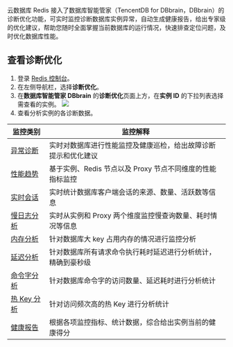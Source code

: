 
云数据库 Redis 接入了数据库智能管家（TencentDB for DBbrain，DBbrain）的诊断优化功能，可实时监控诊断数据库实例异常，自动生成健康报告，给出专家级的优化建议，帮助您随时全面掌握当前数据库的运行情况，快速排查定位问题，及时优化数据库性能。

## 查看诊断优化

1. 登录 [Redis 控制台](https://console.cloud.tencent.com/redis)。
2. 在左侧导航栏，选择**诊断优化**。
3. 在**数据库智能管家 DBbrain** 的**诊断优化**页面上方，在**实例 ID** 的下拉列表选择需查看的实例。
![](https://qcloudimg.tencent-cloud.cn/raw/778da6f626aebcb12776f831020b3220.png)
4. 查看分析实例的各诊断数据。
<table>
<thead><tr><th>监控类别</th><th>监控解释</th></tr></thead>
<tbody><tr>
<td><a href="https://cloud.tencent.com/document/product/239/73488">异常诊断</a></td>
<td>实时对数据库进行性能监控及健康巡检，给出故障诊断提示和优化建议</td></tr>
<tr>
<td><a href="https://cloud.tencent.com/document/product/239/73517">性能趋势</a></td>
<td>基于实例、Redis 节点以及 Proxy 节点不同维度的性能指标监控</td></tr>
<tr>
<td><a href="https://cloud.tencent.com/document/product/239/73518">实时会话</a></td>
<td>实时统计数据库客户端会话的来源、数量、活跃数等信息</td></tr>
<tr>
<td><a href="https://cloud.tencent.com/document/product/239/73523">慢日志分析</a></td>
<td>实时从实例和 Proxy 两个维度监控慢查询数量、耗时情况等信息</td></tr>
<tr>
<td><a href="https://cloud.tencent.com/document/product/239/73524">内存分析</a></td>
<td>针对数据库大 key 占用内存的情况进行监控分析</td></tr>
<tr>
<td><a href="https://cloud.tencent.com/document/product/239/73550">延迟分析</a></td>
<td>针对数据库所有请求命令执行耗时延迟进行分析统计， 精确到豪秒级</td></tr>
<tr>
<td><a href="https://cloud.tencent.com/document/product/239/73547">命令字分析</a></td>
<td>针对数据库命令字的访问数量、延迟耗时进行分析统计</td></tr>
<tr>
<td><a href="https://cloud.tencent.com/document/product/239/73560">热 Key 分析</a></td>
<td>针对访问频次高的热 Key 进行分析统计</td></tr>
<tr>
<td><a href="https://cloud.tencent.com/document/product/1130/39058">健康报告</a></td>
<td>根据各项监控指标、统计数据，综合给出实例当前的健康得分</td></tr>
</tbody></table>

